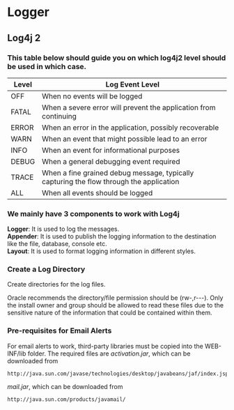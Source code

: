 # Logger

## Log4j 2

### This table below should guide you on which log4j2 level should be used in which case.

| Level  | Log Event Level                                                                         |
|--------|-----------------------------------------------------------------------------------------|
| OFF    | When no events will be logged                                                           |
| FATAL  | When a severe error will prevent the application from continuing                        |
| ERROR  | When an error in the application, possibly recoverable                                  |
| WARN   | When an event that might possible lead to an error                                      |
| INFO   | When an event for informational purposes                                                |
| DEBUG  | When a general debugging event required                                                 |
| TRACE  | When a fine grained debug message, typically capturing the flow through the application |
| ALL    | When all events should be logged                                                        |

### We mainly have 3 components to work with Log4j

**Logger**: It is used to log the messages.  
**Appender**: It is used to publish the logging information to the destination like the file, database, console etc.  
**Layout**: It is used to format logging information in different styles.

### Create a Log Directory

Create directories for the log files.

Oracle recommends the directory/file permission should be (rw-,r---). Only the install owner and group should be allowed
to read these files due to the sensitive nature of the information that could be contained within them.

### Pre-requisites for Email Alerts

For email alerts to work, third-party libraries must be copied into the WEB-INF/lib folder.
The required files are _activation.jar_, which can be downloaded from

    http://java.sun.com/javase/technologies/desktop/javabeans/jaf/index.jsp

_mail.jar_, which can be downloaded from

    http://java.sun.com/products/javamail/
